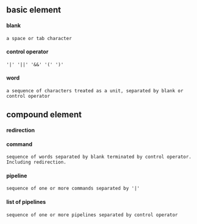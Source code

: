 ## basic element
#### blank
	a space or tab character
#### control operator
	'|' '||' '&&' '(' ')'
#### word
	a sequence of characters treated as a unit, separated by blank or control operator
## compound element
#### redirection
	
#### command
	sequence of words separated by blank terminated by control operator. Including redirection.
#### pipeline
	sequence of one or more commands separated by '|'
#### list of pipelines
	sequence of one or more pipelines separated by control operator

